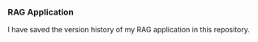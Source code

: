 <h3> RAG Application </h3>
I have saved the version history of my RAG application in this repository.